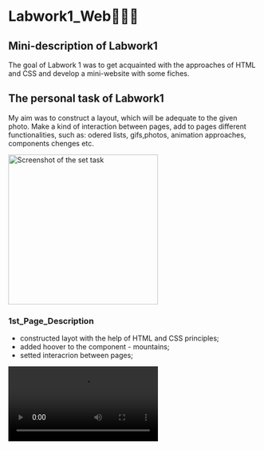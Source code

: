 # Labwork1_Web👩🏽‍💻
## Mini-description of Labwork1
The goal of Labwork 1 was to get acquainted with the approaches of HTML and CSS and develop a mini-website with some fiches.
## The personal task of Labwork1
My aim was to construct a layout, which will be adequate to the given photo. Make a kind of interaction between pages, add to pages different functionalities, such as: odered lists, gifs,photos, animation approaches, components chenges etc.
<p align="left">
  <img src="https://i.imgur.com/yAlXNlF.png" alt="Screenshot of the set task" width="300" />
</p>

### 1st_Page_Description
- constructed layot with the help of HTML and CSS principles;
- added hoover to the component - mountains;
- setted interacrion between pages;

![Page1](https://i.imgur.com/xaRnaa8.mp4)
  


